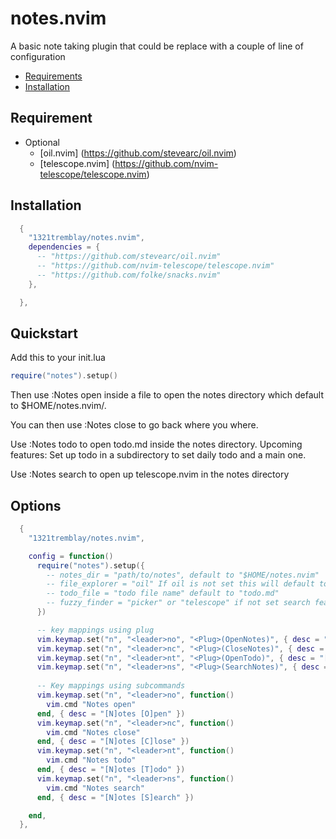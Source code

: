 # notes.nvim

A basic note taking plugin that could be replace with a couple of line of configuration

<!-- TOC -->

- [Requirements](#requirements)
- [Installation](#installation)

<!-- TOC -->

## Requirement

- Optional 
  - [oil.nvim] (https://github.com/stevearc/oil.nvim)
  - [telescope.nvim] (https://github.com/nvim-telescope/telescope.nvim)

## Installation


```lua
  {
    "1321tremblay/notes.nvim",
    dependencies = {
      -- "https://github.com/stevearc/oil.nvim"
      -- "https://github.com/nvim-telescope/telescope.nvim"
      -- "https://github.com/folke/snacks.nvim"
    },

  },

```

## Quickstart

Add this to your init.lua

```lua
require("notes").setup()
```

Then use :Notes open inside a file to open the notes directory which default to $HOME/notes.nvim/.

You can then use :Notes close to go back where you where.

Use :Notes todo to open todo.md inside the notes directory.
Upcoming features: Set up todo in a subdirectory to set daily todo and a main one.

Use :Notes search to open up telescope.nvim in the notes directory

## Options


```lua
  {
    "1321tremblay/notes.nvim",

    config = function()
      require("notes").setup({
        -- notes_dir = "path/to/notes", default to "$HOME/notes.nvim" 
        -- file_explorer = "oil" If oil is not set this will default to netrw.
        -- todo_file = "todo file name" default to "todo.md"
        -- fuzzy_finder = "picker" or "telescope" if not set search feature will not be available
      })

      -- key mappings using plug
      vim.keymap.set("n", "<leader>no", "<Plug>(OpenNotes)", { desc = "[N]otes [O]pen" })
      vim.keymap.set("n", "<leader>nc", "<Plug>(CloseNotes)", { desc = "[N]otes [C]lose" })
      vim.keymap.set("n", "<leader>nt", "<Plug>(OpenTodo)", { desc = "[N]otes [T]odo" })
      vim.keymap.set("n", "<leader>ns", "<Plug>(SearchNotes)", { desc = "[N]otes [S]earch" })
      
      -- Key mappings using subcommands
      vim.keymap.set("n", "<leader>no", function()
        vim.cmd "Notes open"
      end, { desc = "[N]otes [O]pen" })
      vim.keymap.set("n", "<leader>nc", function()
        vim.cmd "Notes close"
      end, { desc = "[N]otes [C]lose" })
      vim.keymap.set("n", "<leader>nt", function()
        vim.cmd "Notes todo"
      end, { desc = "[N]otes [T]odo" })
      vim.keymap.set("n", "<leader>ns", function()
        vim.cmd "Notes search"
      end, { desc = "[N]otes [S]earch" })

    end,
  },

```


